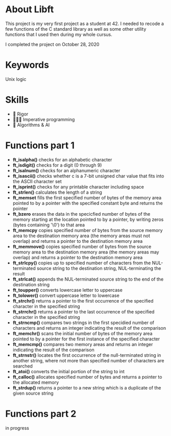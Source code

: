 # About Libft
This project is my very first project as a student at 42. I needed to recode a few functions of the C standard library as well as some other utility functions that I used then during my whole cursus.
<p>I completed the project on October 28, 2020</p>

# Keywords
Unix logic

# Skills
<ul>
  <li>💪 Rigor</li>
  <li>👨🏼‍💻 Imperative programming</li>
  <li>🔢 Algorithms & AI</li>
</ul>

# Functions part 1

<ul>
  <li><b>ft_isalpha()</b> checks for an alphabetic character</li>
  <li><b>ft_isdigit()</b> checks for a digit (0 through 9)</li>
  <li><b>ft_isalnum()</b> checks for an alphanumeric character</li>
  <li><b>ft_isascii()</b> checks whether c is a 7-bit unsigned char value that fits into the ASCII character set</li>
  <li><b>ft_isprint()</b> checks for any printable character including space</li>
  <li><b>ft_strlen()</b> calculates the length of a string</li>
  <li><b>ft_memset</b> fills the first specified number of bytes of the memory area pointed to by a pointer with the specified constant byte and returns the pointer</li>
  <li><b>ft_bzero</b> erases the data in the specicfied number of bytes of the memory starting at the location pointed to by a pointer, by writing zeros (bytes containing '\0') to that area</li>
  <li><b>ft_memcpy</b> copies specified number of bytes from the source memory area to the destination memory area (the memory areas must not overlap) and returns a pointer to the destination memory area</li>
  <li><b>ft_memmove()</b> copies specified number of bytes from the source memory area to the destination memory area (the memory areas may overlap) and returns a pointer to the destination memory area</li>
  <li><b>ft_strlcpy()</b> copies up to specified number of characters from the NUL-terminated source string to the destination string, NUL-terminating the result</li>
  <li><b>ft_strlcat()</b> appends the NUL-terminated source string to the end of the destination string</li>
  <li><b>ft_toupper()</b> converts lowercase letter to uppercase</li>
  <li><b>ft_tolower()</b> convert uppercase letter to lowercase</li>
  <li><b>ft_strchr()</b> returns a pointer to the first occurrence of the specified character in the specified string</li>
  <li><b>ft_strrchr()</b> returns a pointer to the last occurrence of the specified character in the specified string</li>
  <li><b>ft_strncmp()</b> compares two strings in the first specidied number of characters and returns an integer indicating the result of the comparison</li>
  <li><b>ft_memchr()</b> scans the initial number of bytes of the memory area pointed to by a pointer for the first instance of the specified character</li>
  <li><b>ft_memcmp()</b> compares two memory areas and returns an integer indicating the result of the comparison</li>
  <li><b>ft_strnstr()</b> locates the first	occurrence of the null-terminated string in another string, where not more than specified number of characters are searched</li>
  <li><b>ft_atoi()</b> converts the initial portion of the string to int</li>
  <li><b>ft_calloc()</b> allocates specified number of bytes and returns a pointer to the allocated memory</li>
  <li><b>ft_strdup()</b> returns a pointer to a new string which is a duplicate of the given source string</li>
</ul>

# Functions part 2

in progress
